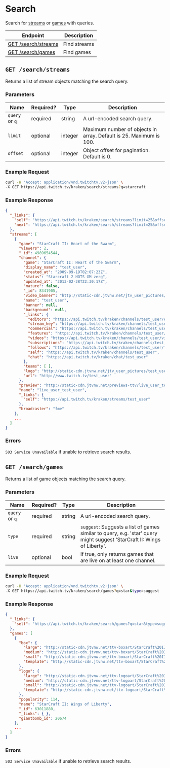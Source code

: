 # Search

Search for [streams][streams] or [games][games] with queries.

| Endpoint | Description |
| ---- | --------------- |
| [GET /search/streams](/v2_resources/search.md#get-searchstreams) | Find streams |
| [GET /search/games](/v2_resources/search.md#get-searchgames) | Find games |

[streams]: /v2_resources/streams.md
[games]: /v2_resources/games.md

## `GET /search/streams`

Returns a list of stream objects matching the search query.

### Parameters

<table width=100%>
    <thead>
        <tr>
            <th>Name</th>
            <th>Required?</th>
            <th width="50">Type</th>
            <th>Description</th>
        </tr>
    </thead>
    <tbody>
        <tr>
            <td><code>query</code> or <code>q</code></td>
            <td>required</td>
            <td>string</td>
            <td>A url-encoded search query.</td>
        </tr>
        <tr>
            <td><code>limit</code></td>
            <td>optional</td>
            <td>integer</td>
            <td>Maximum number of objects in array. Default is 25. Maximum is 100.</td>
        </tr>
        <tr>
            <td><code>offset</code></td>
            <td>optional</td>
            <td>integer</td>
            <td>Object offset for pagination. Default is 0.</td>
        </tr>
    </tbody>
</table>

### Example Request

```bash
curl -H 'Accept: application/vnd.twitchtv.v2+json' \
-X GET https://api.twitch.tv/kraken/search/streams?q=starcraft
```

### Example Response

```json
{
  "_links": {
    "self": "https://api.twitch.tv/kraken/search/streams?limit=25&offset=0&q=starcraft",
    "next": "https://api.twitch.tv/kraken/search/streams?limit=25&offset=25&q=starcraft"
  },
  "streams": [
    {
      "game": "StarCraft II: Heart of the Swarm",
      "viewers": 2,
      "_id": 4989654544,
      "channel": {
        "game": "StarCraft II: Heart of the Swarm",
        "display_name": "test_user",
        "created_at": "2009-09-19T02:07:23Z",
        "status": "Starcraft 2 HOTS GM zerg",
        "updated_at": "2013-02-28T22:30:17Z",
        "mature": false,
        "_id": 8341905,
        "video_banner": "http://static-cdn.jtvnw.net/jtv_user_pictures/test_user-channel_offline_image-3abeffa573a391d4-640x360.jpeg",
        "name": "test_user",
        "banner": null,
        "background": null,
        "_links": {
          "editors": "https://api.twitch.tv/kraken/channels/test_user/editors",
          "stream_key": "https://api.twitch.tv/kraken/channels/test_user/stream_key",
          "commercial": "https://api.twitch.tv/kraken/channels/test_user/commercial",
          "features": "https://api.twitch.tv/kraken/channels/test_user/features",
          "videos": "https://api.twitch.tv/kraken/channels/test_user/videos",
          "subscriptions": "https://api.twitch.tv/kraken/channels/test_user/subscriptions",
          "follows": "https://api.twitch.tv/kraken/channels/test_user/follows",
          "self": "https://api.twitch.tv/kraken/channels/test_user",
          "chat": "https://api.twitch.tv/kraken/chat/test_user"
        },
        "teams": [ ],
        "logo": "http://static-cdn.jtvnw.net/jtv_user_pictures/test_user-profile_image-e551610be15ec896-300x300.png",
        "url": "http://www.twitch.tv/test_user"
      },
      "preview": "http://static-cdn.jtvnw.net/previews-ttv/live_user_test_user-320x200.jpg",
      "name": "live_user_test_user",
      "_links": {
        "self": "https://api.twitch.tv/kraken/streams/test_user"
      },
      "broadcaster": "fme"
    },
    ...
  ]
}
```

### Errors

`503 Service Unavailable` if unable to retrieve search results.

## `GET /search/games`

Returns a list of game objects matching the search query.

### Parameters

<table width=100%>
    <thead>
        <tr>
            <th width=15%>Name</th>
            <th>Required?</th>
            <th>Type</th>
            <th>Description</th>
        </tr>
    </thead>
    <tbody>
        <tr>
            <td><code>query</code> or <code>q</code></td>
            <td>required</td>
            <td>string</td>
            <td>A url-encoded search query.</td>
        </tr>
        <tr>
            <td><code>type</code></td>
            <td>required</td>
            <td>string</td>
            <td><code>suggest</code>: Suggests a list of games similar to query, e.g. 'star' query might suggest 'StarCraft II: Wings of Liberty'.</td>
        </tr>
        <tr>
            <td><code>live</code></td>
            <td>optional</td>
            <td>bool</td>
            <td>If true, only returns games that are live on at least one channel.</td>
        </tr>
    </tbody>
</table>

### Example Request

```bash
curl -H 'Accept: application/vnd.twitchtv.v2+json' \
-X GET https://api.twitch.tv/kraken/search/games?q=star&type=suggest
```

### Example Response

```json
{
  "_links": {
    "self": "https://api.twitch.tv/kraken/search/games?q=star&type=suggest",
  },
  "games": [
    {
      "box": {
        "large": "http://static-cdn.jtvnw.net/ttv-boxart/StarCraft%20II:%20Wings%20of%20Liberty-272x380.jpg",
        "medium": "http://static-cdn.jtvnw.net/ttv-boxart/StarCraft%20II:%20Wings%20of%20Liberty-136x190.jpg",
        "small": "http://static-cdn.jtvnw.net/ttv-boxart/StarCraft%20II:%20Wings%20of%20Liberty-52x72.jpg",
        "template": "http://static-cdn.jtvnw.net/ttv-boxart/StarCraft%20II:%20Wings%20of%20Liberty-{width}x{height}.jpg"
      },
      "logo": {
        "large": "http://static-cdn.jtvnw.net/ttv-logoart/StarCraft%20II:%20Wings%20of%20Liberty-240x144.jpg",
        "medium": "http://static-cdn.jtvnw.net/ttv-logoart/StarCraft%20II:%20Wings%20of%20Liberty-120x72.jpg",
        "small": "http://static-cdn.jtvnw.net/ttv-logoart/StarCraft%20II:%20Wings%20of%20Liberty-60x36.jpg",
        "template": "http://static-cdn.jtvnw.net/ttv-logoart/StarCraft%20II:%20Wings%20of%20Liberty-{width}x{height}.jpg"
      },
      "popularity": 114,
      "name": "StarCraft II: Wings of Liberty",
      "_id": 63011880,
      "_links": { },
      "giantbomb_id": 20674          
    },
    ...
  ]
}
```

### Errors

`503 Service Unavailable` if unable to retrieve search results.
